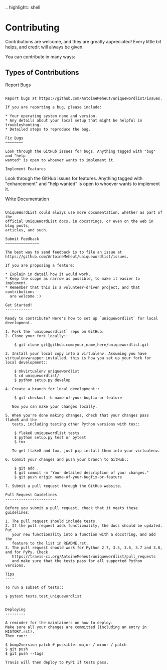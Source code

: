 .. highlight:: shell

Contributing
============

Contributions are welcome, and they are greatly appreciated! Every little bit
helps, and credit will always be given.

You can contribute in many ways:

Types of Contributions
----------------------

Report Bugs
~~~~~~~~~~~

Report bugs at https://github.com/AntoineMeheut/uniquewordlist/issues.

If you are reporting a bug, please include:

* Your operating system name and version.
* Any details about your local setup that might be helpful in troubleshooting.
* Detailed steps to reproduce the bug.

Fix Bugs
~~~~~~~~

Look through the GitHub issues for bugs. Anything tagged with "bug" and "help
wanted" is open to whoever wants to implement it.

Implement Features
~~~~~~~~~~~~~~~~~~

Look through the GitHub issues for features. Anything tagged with "enhancement"
and "help wanted" is open to whoever wants to implement it.

Write Documentation
~~~~~~~~~~~~~~~~~~~

UniqueWordList could always use more documentation, whether as part of the
official UniqueWordList docs, in docstrings, or even on the web in blog posts,
articles, and such.

Submit Feedback
~~~~~~~~~~~~~~~

The best way to send feedback is to file an issue at https://github.com/AntoineMeheut/uniquewordlist/issues.

If you are proposing a feature:

* Explain in detail how it would work.
* Keep the scope as narrow as possible, to make it easier to implement.
* Remember that this is a volunteer-driven project, and that contributions
  are welcome :)

Get Started!
------------

Ready to contribute? Here's how to set up `uniquewordlist` for local development.

1. Fork the `uniquewordlist` repo on GitHub.
2. Clone your fork locally::

    $ git clone git@github.com:your_name_here/uniquewordlist.git

3. Install your local copy into a virtualenv. Assuming you have virtualenvwrapper installed, this is how you set up your fork for local development::

    $ mkvirtualenv uniquewordlist
    $ cd uniquewordlist/
    $ python setup.py develop

4. Create a branch for local development::

    $ git checkout -b name-of-your-bugfix-or-feature

   Now you can make your changes locally.

5. When you're done making changes, check that your changes pass flake8 and the
   tests, including testing other Python versions with tox::

    $ flake8 uniquewordlist tests
    $ python setup.py test or pytest
    $ tox

   To get flake8 and tox, just pip install them into your virtualenv.

6. Commit your changes and push your branch to GitHub::

    $ git add .
    $ git commit -m "Your detailed description of your changes."
    $ git push origin name-of-your-bugfix-or-feature

7. Submit a pull request through the GitHub website.

Pull Request Guidelines
-----------------------

Before you submit a pull request, check that it meets these guidelines:

1. The pull request should include tests.
2. If the pull request adds functionality, the docs should be updated. Put
   your new functionality into a function with a docstring, and add the
   feature to the list in README.rst.
3. The pull request should work for Python 2.7, 3.5, 3.6, 3.7 and 3.8, and for PyPy. Check
   https://travis-ci.org/AntoineMeheut/uniquewordlist/pull_requests
   and make sure that the tests pass for all supported Python versions.

Tips
----

To run a subset of tests::

$ pytest tests.test_uniquewordlist


Deploying
---------

A reminder for the maintainers on how to deploy.
Make sure all your changes are committed (including an entry in HISTORY.rst).
Then run::

$ bump2version patch # possible: major / minor / patch
$ git push
$ git push --tags

Travis will then deploy to PyPI if tests pass.
